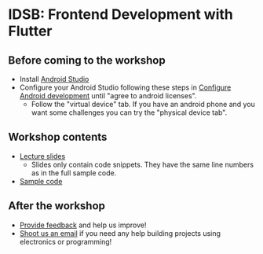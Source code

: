 # IDSB: Frontend Development with Flutter

## Before coming to the workshop
- Install [Android Studio](https://developer.android.com/studio)
- Configure your Android Studio following these steps in [Configure Android development](https://docs.flutter.dev/get-started/install/macos/mobile-android?tab=vscode#configure-android-development) until "agree to android licenses".
    - Follow the "virtual device" tab. If you have an android phone and you want some challenges you can try the "physical device tab".

## Workshop contents
- [Lecture slides](./beamer/beamer.pdf)
    - Slides only contain code snippets. They have the same line numbers as in the full sample code.
- [Sample code](./food_picker/lib/main.dart)

## After the workshop
- [Provide feedback](https://docs.google.com/forms/d/e/1FAIpQLSfZgqeqVO3hr7CEjCXs-XWHNWC7XNA_-pLv5wzQ1dhhWaGafQ/viewform?usp=sf_link) and help us improve!
- [Shoot us an email](mailto:pcheng01@risd.edu) if you need any help building projects using electronics or programming!